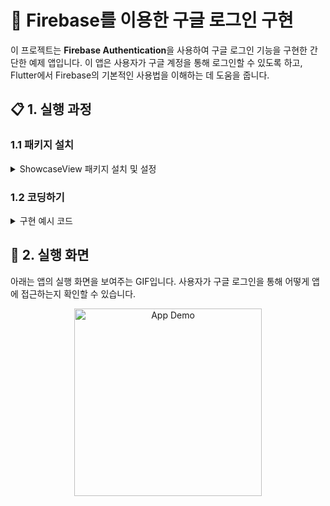 # 🔐 Firebase를 이용한 구글 로그인 구현

이 프로젝트는 **Firebase Authentication**을 사용하여 구글 로그인 기능을 구현한 간단한 예제 앱입니다. 이 앱은 사용자가 구글 계정을 통해 로그인할 수 있도록 하고, Flutter에서 Firebase의 기본적인 사용법을 이해하는 데 도움을 줍니다.

## 📋 1. 실행 과정

### 1.1 패키지 설치
<details>
<summary>ShowcaseView 패키지 설치 및 설정</summary>
<div markdown="1">

구글 로그인 기능 외에도, 앱 소개를 위한 **ShowcaseView** 패키지를 사용하여 하이라이트 온보딩 화면을 구현했습니다. 이 패키지는 사용자가 앱의 주요 기능을 쉽게 이해할 수 있도록 도와줍니다.

- **패키지 링크**: [showcaseview](https://pub.dev/packages/showcaseview)

```yaml
dependencies:
  showcaseview: ^1.1.0
```
</div>
</details>

### 1.2 코딩하기
<details>
<summary>구현 예시 코드</summary>
<div markdown="1">
아래는 ShowcaseView를 사용하여 특정 UI 요소를 강조하는 방법의 예제 코드입니다. 이 코드는 로그아웃 버튼을 사용자가 쉽게 인식할 수 있도록 강조합니다.

dart
코드 복사
```dart
Showcase(
  key: logout,
  description: 'ex) 로그아웃 하려면 눌러주세요',
  overlayOpacity: 0.5,
  targetShapeBorder: const CircleBorder(),
  targetPadding: const EdgeInsets.all(8),
  child: const Icon(
    Icons.exit_to_app,
    color: Colors.white,
  ),
),
```
</div>
</details>

## 🎥 2. 실행 화면
아래는 앱의 실행 화면을 보여주는 GIF입니다. 사용자가 구글 로그인을 통해 어떻게 앱에 접근하는지 확인할 수 있습니다.

<p align="center">
  <img src="https://github.com/user-attachments/assets/ea325e9f-5f4d-4b35-af5f-229f65832e53" alt="App Demo" width="300">
</p>
